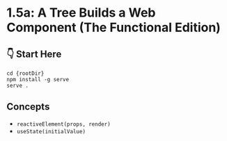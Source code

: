 # 1.5a: A Tree Builds a Web Component (The Functional Edition)

## :point_down: Start Here

```shell
cd {rootDir}
npm install -g serve
serve .
```

## Concepts

- `reactiveElement(props, render)`
- `useState(initialValue)`
